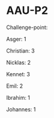 # AAU-P2

Challenge-point:

Asger: 1

Christian: 3

Nicklas: 2

Kennet: 3

Emil: 2

Ibrahim:  1

Johannes: 1

